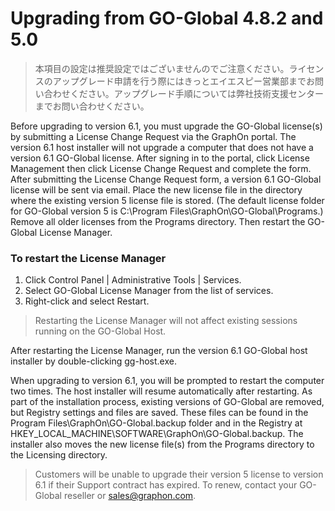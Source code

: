 # Upgrading from GO-Global 4.8.2 and 5.0

>本項目の設定は推奨設定ではございませんのでご注意ください。ライセンスのアップグレード申請を行う際にはきっとエイエスピー営業部までお問い合わせください。アップグレード手順については弊社技術支援センターまでお問い合わせください。

Before upgrading to version 6.1, you must upgrade the GO-Global license(s) by submitting a License Change Request via the GraphOn portal. The version 6.1 host installer will not upgrade a computer that does not have a version 6.1 GO-Global license. After signing in to the portal, click License Management then click License Change Request and complete the form.
After submitting the License Change Request form, a version 6.1 GO-Global license will be sent via email. Place the new license file in the directory where the existing version 5 license file is stored. (The default license folder for GO-Global version 5 is C:\Program Files\GraphOn\GO-Global\Programs.)
Remove all older licenses from the Programs directory. Then restart the GO-Global License Manager.

### To restart the License Manager
1. Click Control Panel | Administrative Tools | Services.
2. Select GO-Global License Manager from the list of services.
3. Right-click and select Restart.

>Restarting the License Manager will not affect existing sessions running on the GO-Global Host.

After restarting the License Manager, run the version 6.1 GO-Global host installer by double-clicking gg-host.exe.

When upgrading to version 6.1, you will be prompted to restart the computer two times. The host installer will resume automatically after restarting. As part of the installation process, existing versions of GO-Global are removed, but Registry settings and files are saved. These files can be found in the Program Files\GraphOn\GO-Global.backup folder and in the Registry at HKEY_LOCAL_MACHINE\SOFTWARE\GraphOn\GO-Global.backup. The installer also moves the new license file(s) from the Programs directory to the Licensing directory.

>Customers will be unable to upgrade their version 5 license to version 6.1 if their Support contract has expired. To renew, contact your GO-Global reseller or sales@graphon.com.
